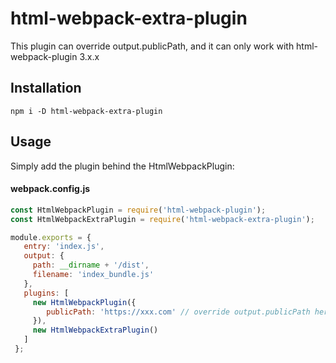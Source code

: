 # html-webpack-extra-plugin  
This plugin can override output.publicPath, and it can only work with html-webpack-plugin 3.x.x  

## Installation  
```
npm i -D html-webpack-extra-plugin
```

## Usage  

Simply add the plugin behind the HtmlWebpackPlugin:  

#### webpack.config.js  

```js
const HtmlWebpackPlugin = require('html-webpack-plugin');
const HtmlWebpackExtraPlugin = require('html-webpack-extra-plugin');

module.exports = {
   entry: 'index.js',
   output: {
     path: __dirname + '/dist',
     filename: 'index_bundle.js'
   },
   plugins: [
     new HtmlWebpackPlugin({
        publicPath: 'https://xxx.com' // override output.publicPath here
     }),
     new HtmlWebpackExtraPlugin()
   ]
 };
```

